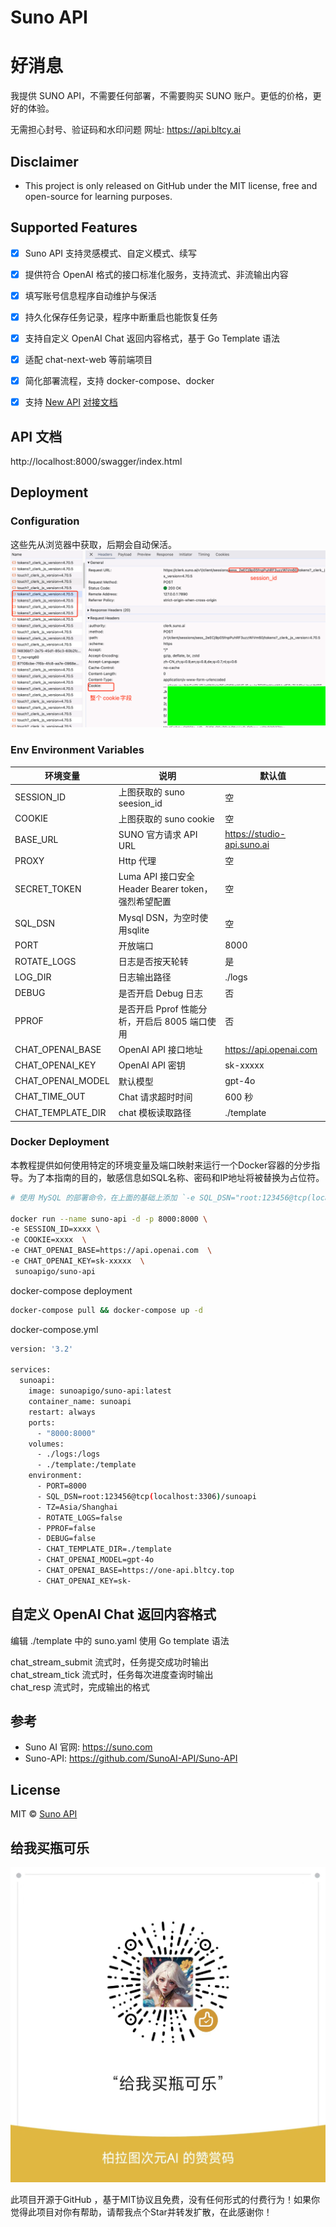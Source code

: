 ﻿
#  Suno API

# 好消息
我提供 SUNO API，不需要任何部署，不需要购买 SUNO 账户。更低的价格，更好的体验。 


无需担心封号、验证码和水印问题
网址: https://api.bltcy.ai

## Disclaimer
- This project is only released on GitHub under the MIT license, free and open-source for learning purposes.

## Supported Features
- [x] Suno API 支持灵感模式、自定义模式、续写
- [x] 提供符合 OpenAI 格式的接口标准化服务，支持流式、非流输出内容
- [x] 填写账号信息程序自动维护与保活
- [x] 持久化保存任务记录，程序中断重启也能恢复任务
- [x] 支持自定义 OpenAI Chat 返回内容格式，基于 Go Template 语法
- [x] 适配 chat-next-web 等前端项目
- [x] 简化部署流程，支持 docker-compose、docker
- [x] 支持 [New API](https://github.com/Calcium-Ion/new-api) [对接文档](Suno.md)


## API 文档

http://localhost:8000/swagger/index.html

## Deployment

### Configuration
这些先从浏览器中获取，后期会自动保活。
![cookie](./docs/images/image1.png)

### Env Environment Variables
| 环境变量 | 说明                            | 默认值                        |
| --- |-------------------------------|----------------------------|
| SESSION_ID | 上图获取的 suno seesion_id         | 空                          |
| COOKIE | 上图获取的 suno cookie             | 空                          | 
| BASE_URL | SUNO 官方请求 API URL<br/>        | https://studio-api.suno.ai | 
| PROXY | Http 代理                       | 空                          | 
| SECRET_TOKEN | Luma API 接口安全 Header Bearer token，强烈希望配置                 |  空                        |
| SQL_DSN | Mysql DSN，为空时使用sqlite         |   空                         | 
| PORT | 开放端口                          | 8000                       | 
| ROTATE_LOGS | 日志是否按天轮转                      | 是                          | 
| LOG_DIR | 日志输出路径                        | ./logs                     | 
| DEBUG | 是否开启 Debug 日志                 | 否                          | 
| PPROF | 是否开启 Pprof 性能分析，开启后 8005 端口使用 | 否                          |
| CHAT_OPENAI_BASE | OpenAI API 接口地址               | https://api.openai.com     |
| CHAT_OPENAI_KEY | OpenAI API 密钥                 | sk-xxxxx                   |
| CHAT_OPENAI_MODEL | 默认模型                          | gpt-4o                     |
| CHAT_TIME_OUT | Chat 请求超时时间                   | 600 秒                      |
| CHAT_TEMPLATE_DIR | chat 模板读取路径                   | ./template                 |

### Docker Deployment
本教程提供如何使用特定的环境变量及端口映射来运行一个Docker容器的分步指导。为了本指南的目的，敏感信息如SQL名称、密码和IP地址将被替换为占位符。

```bash
# 使用 MySQL 的部署命令，在上面的基础上添加 `-e SQL_DSN="root:123456@tcp(localhost:3306)/sunoapi"`，请自行修改数据库连接参数。

docker run --name suno-api -d -p 8000:8000 \
-e SESSION_ID=xxxx \
-e COOKIE=xxxx  \
-e CHAT_OPENAI_BASE=https://api.openai.com  \
-e CHAT_OPENAI_KEY=sk-xxxxx  \
 sunoapigo/suno-api
```

docker-compose deployment
```bash
docker-compose pull && docker-compose up -d
```

docker-compose.yml
```bash
version: '3.2'

services:
  sunoapi:
    image: sunoapigo/suno-api:latest
    container_name: sunoapi
    restart: always
    ports:
      - "8000:8000"
    volumes:
      - ./logs:/logs
      - ./template:/template
    environment:
      - PORT=8000
      - SQL_DSN=root:123456@tcp(localhost:3306)/sunoapi
      - TZ=Asia/Shanghai
      - ROTATE_LOGS=false
      - PPROF=false
      - DEBUG=false
      - CHAT_TEMPLATE_DIR=./template
      - CHAT_OPENAI_MODEL=gpt-4o
      - CHAT_OPENAI_BASE=https://one-api.bltcy.top
      - CHAT_OPENAI_KEY=sk-
```


## 自定义 OpenAI Chat 返回内容格式
编辑 ./template 中的 suno.yaml
使用 Go template 语法

chat_stream_submit 流式时，任务提交成功时输出  
chat_stream_tick 流式时，任务每次进度查询时输出  
chat_resp 流式时，完成输出的格式  

## 参考
- Suno AI 官网: https://suno.com
- Suno-API: https://github.com/SunoAI-API/Suno-API


## License
MIT © [Suno API](./license)


## 给我买瓶可乐
![zanshangcode.jpg](./docs/images/zanshangcode.jpg)

此项目开源于GitHub ，基于MIT协议且免费，没有任何形式的付费行为！如果你觉得此项目对你有帮助，请帮我点个Star并转发扩散，在此感谢你！
